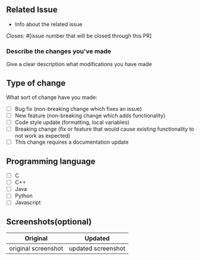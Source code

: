 ## Related Issue

-   Info about the related issue

Closes: #[issue number that will be closed through this PR]

### Describe the changes you've made

Give a clear description what modifications you have made

## Type of change

What sort of change have you made:

<!--
Example how to mark a checkbox:-
- [x] My code follows the code style of this project.
-->

-   [ ] Bug fix (non-breaking change which fixes an issue)
-   [ ] New feature (non-breaking change which adds functionality)
-   [ ] Code style update (formatting, local variables)
-   [ ] Breaking change (fix or feature that would cause existing functionality to not work as expected)
-   [ ] This change requires a documentation update

## Programming language

-   [ ] C
-   [ ] C++
-   [ ] Java
-   [ ] Python
-   [ ] Javascript

## Screenshots(optional)

|      Original       |      Updated       |
| :-----------------: | :----------------: |
| original screenshot | updated screenshot |
